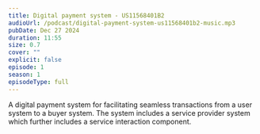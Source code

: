 ```yaml
---
title: Digital payment system - US11568401B2
audioUrl: /podcast/digital-payment-system-us11568401b2-music.mp3
pubDate: Dec 27 2024
duration: 11:55
size: 0.7
cover: ""
explicit: false
episode: 1
season: 1
episodeType: full
---
```

A digital payment system for facilitating seamless transactions from a user system to a buyer system. The system includes a service provider system which further includes a service interaction component. 